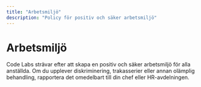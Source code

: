 ```yaml
---
title: "Arbetsmiljö"
description: "Policy för positiv och säker arbetsmiljö"
---
```


# Arbetsmiljö

Code Labs strävar efter att skapa en positiv och säker arbetsmiljö för alla anställda. Om du upplever diskriminering, trakasserier eller annan olämplig behandling, rapportera det omedelbart till din chef eller HR-avdelningen.